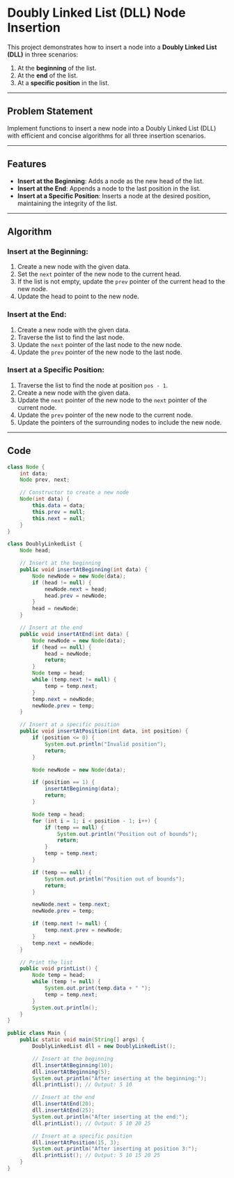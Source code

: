 # Doubly Linked List (DLL) Node Insertion

This project demonstrates how to insert a node into a **Doubly Linked List (DLL)** in three scenarios:
1. At the **beginning** of the list.
2. At the **end** of the list.
3. At a **specific position** in the list.

---

## Problem Statement
Implement functions to insert a new node into a Doubly Linked List (DLL) with efficient and concise algorithms for all three insertion scenarios. 

---

## Features
- **Insert at the Beginning**: Adds a node as the new head of the list.
- **Insert at the End**: Appends a node to the last position in the list.
- **Insert at a Specific Position**: Inserts a node at the desired position, maintaining the integrity of the list.

---

## Algorithm

### Insert at the Beginning:
1. Create a new node with the given data.
2. Set the `next` pointer of the new node to the current head.
3. If the list is not empty, update the `prev` pointer of the current head to the new node.
4. Update the head to point to the new node.

### Insert at the End:
1. Create a new node with the given data.
2. Traverse the list to find the last node.
3. Update the `next` pointer of the last node to the new node.
4. Update the `prev` pointer of the new node to the last node.

### Insert at a Specific Position:
1. Traverse the list to find the node at position `pos - 1`.
2. Create a new node with the given data.
3. Update the `next` pointer of the new node to the `next` pointer of the current node.
4. Update the `prev` pointer of the new node to the current node.
5. Update the pointers of the surrounding nodes to include the new node.

---

## Code

```java
class Node {
    int data;
    Node prev, next;

    // Constructor to create a new node
    Node(int data) {
        this.data = data;
        this.prev = null;
        this.next = null;
    }
}

class DoublyLinkedList {
    Node head;

    // Insert at the beginning
    public void insertAtBeginning(int data) {
        Node newNode = new Node(data);
        if (head != null) {
            newNode.next = head;
            head.prev = newNode;
        }
        head = newNode;
    }

    // Insert at the end
    public void insertAtEnd(int data) {
        Node newNode = new Node(data);
        if (head == null) {
            head = newNode;
            return;
        }
        Node temp = head;
        while (temp.next != null) {
            temp = temp.next;
        }
        temp.next = newNode;
        newNode.prev = temp;
    }

    // Insert at a specific position
    public void insertAtPosition(int data, int position) {
        if (position <= 0) {
            System.out.println("Invalid position");
            return;
        }

        Node newNode = new Node(data);

        if (position == 1) {
            insertAtBeginning(data);
            return;
        }

        Node temp = head;
        for (int i = 1; i < position - 1; i++) {
            if (temp == null) {
                System.out.println("Position out of bounds");
                return;
            }
            temp = temp.next;
        }

        if (temp == null) {
            System.out.println("Position out of bounds");
            return;
        }

        newNode.next = temp.next;
        newNode.prev = temp;

        if (temp.next != null) {
            temp.next.prev = newNode;
        }
        temp.next = newNode;
    }

    // Print the list
    public void printList() {
        Node temp = head;
        while (temp != null) {
            System.out.print(temp.data + " ");
            temp = temp.next;
        }
        System.out.println();
    }
}

public class Main {
    public static void main(String[] args) {
        DoublyLinkedList dll = new DoublyLinkedList();

        // Insert at the beginning
        dll.insertAtBeginning(10);
        dll.insertAtBeginning(5);
        System.out.println("After inserting at the beginning:");
        dll.printList(); // Output: 5 10

        // Insert at the end
        dll.insertAtEnd(20);
        dll.insertAtEnd(25);
        System.out.println("After inserting at the end:");
        dll.printList(); // Output: 5 10 20 25

        // Insert at a specific position
        dll.insertAtPosition(15, 3);
        System.out.println("After inserting at position 3:");
        dll.printList(); // Output: 5 10 15 20 25
    }
}
```
